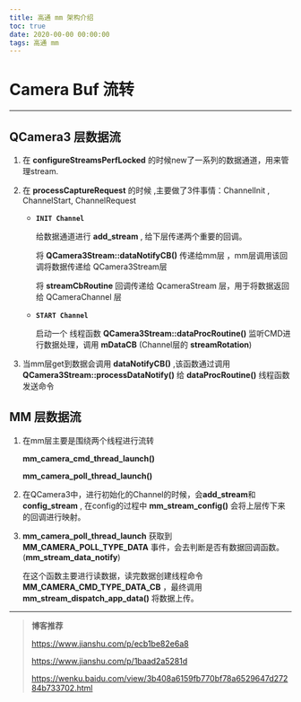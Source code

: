 ```yaml
---
title: 高通 mm 架构介绍
toc: true
date: 2020-00-00 00:00:00
tags: 高通 mm 
---
```


# Camera Buf 流转

------

## QCamera3 层数据流

1. 在 **configureStreamsPerfLocked** 的时候new了一系列的数据通道，用来管理stream.

2. 在 **processCaptureRequest** 的时候 ,主要做了3件事情：ChannelInit , ChannelStart, ChannelRequest

   - **`INIT Channel`**

     给数据通道进行 **add_stream** , 给下层传递两个重要的回调。

     将 **QCamera3Stream::dataNotifyCB()** 传递给mm层 ，mm层调用该回调将数据传递给 QCamera3Stream层

     将 **streamCbRoutine** 回调传递给 QcameraStream 层，用于将数据返回给 QCameraChannel 层

   - **`START Channel`**

     启动一个 线程函数 **QCamera3Stream::dataProcRoutine()** 监听CMD进行数据处理，调用 **mDataCB** (Channel层的 **streamRotation**)

3. 当mm层get到数据会调用 **dataNotifyCB()** ,该函数通过调用 **QCamera3Stream::processDataNotify()**  给 **dataProcRoutine()** 线程函数发送命令

## MM 层数据流

1. 在mm层主要是围绕两个线程进行流转

   **mm_camera_cmd_thread_launch()**

   **mm_camera_poll_thread_launch()**

2. 在QCamera3中，进行初始化的Channel的时候，会**add_stream**和**config_stream** , 在config的过程中 **mm_stream_config()** 会将上层传下来的回调进行映射。

3. **mm_camera_poll_thread_launch** 获取到 **MM_CAMERA_POLL_TYPE_DATA** 事件，会去判断是否有数据回调函数。(**mm_stream_data_notify**)

   在这个函数主要进行读数据，读完数据创建线程命令 **MM_CAMERA_CMD_TYPE_DATA_CB** ，最终调用 **mm_stream_dispatch_app_data()** 将数据上传。
   



------

> **博客推荐**
>
> https://www.jianshu.com/p/ecb1be82e6a8
>
> https://www.jianshu.com/p/1baad2a5281d
>
> https://wenku.baidu.com/view/3b408a6159fb770bf78a6529647d27284b733702.html